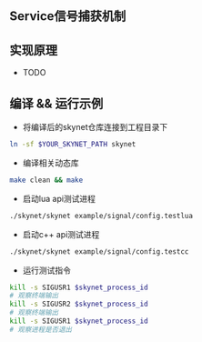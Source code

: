 ## Service信号捕获机制

## 实现原理
* TODO

## 编译 && 运行示例
* 将编译后的skynet仓库连接到工程目录下
```bash
ln -sf $YOUR_SKYNET_PATH skynet
```
* 编译相关动态库
```bash
make clean && make
```
* 启动lua api测试进程
```bash
./skynet/skynet example/signal/config.testlua
```
* 启动c++ api测试进程
```bash
./skynet/skynet example/signal/config.testcc
```
* 运行测试指令
```bash
kill -s SIGUSR1 $skynet_process_id
# 观察终端输出
kill -s SIGUSR2 $skynet_process_id
# 观察终端输出
kill -s SIGUSR1 $skynet_process_id
# 观察进程是否退出
```